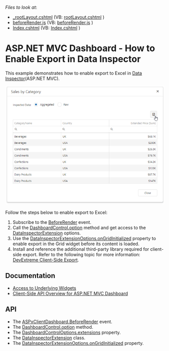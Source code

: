 *Files to look at*:
* [\_rootLayout.cshtml](./CS/datainspectorExport/Views/Shared/_rootLayout.cshtml) (VB: [rootLayout.cshtml](./VB/datainspectorExport/Views/Shared/_rootLayout.cshtml) )
* [beforeRender.js](./CS/datainspectorExport/Scripts/beforeRender.js) (VB: [beforeRender.js](./VB/datainspectorExport/Scripts/beforeRender.js) )
* [Index.cshtml](./CS/datainspectorExport/Views/Home/Index.cshtml) (VB: [Index.cshtml](./VB/datainspectorExport/Views/Home/Index.cshtml) )

# ASP.NET MVC Dashboard - How to Enable Export in Data Inspector


This example demonstrates how to enable export to Excel in [Data Inspector](https://docs.devexpress.com/Dashboard/401194/common-features/underlying-and-displayed-data/data-inspector)(ASP.NET MVC). 

![](images/data_inspector_export.png)

Follow the steps below to enable export to Excel:

1. Subscribe to the [BeforeRender](https://docs.devexpress.com/Dashboard/js-ASPxClientDashboard#js_aspxclientdashboard_beforerender) event. 
2. Call the [DashboardControl.option](https://docs.devexpress.com/Dashboard/js-DevExpress.Dashboard.DashboardControl?p=netframework#js_devexpress_dashboard_dashboardcontrol_option_args_) method and get access to the [DataInspectorExtension](https://docs.devexpress.com/Dashboard/js-DevExpress.Dashboard.DataInspectorExtension) options.
3. Use the [DataInspectorExtensionOptions.onGridInitialized](https://docs.devexpress.com/Dashboard/js-DevExpress.Dashboard.DataInspectorExtensionOptions#js_devexpress_dashboard_datainspectorextensionoptions_ongridinitialized) property to enable export in the Grid widget before its content is loaded.
4. Install and reference the additional third-party library required for client-side export. Refer to the following topic for more information: [DevExtreme Client-Side Export](https://js.devexpress.com/Documentation/ApiReference/UI_Components/dxDataGrid/Configuration/export/).

## Documentation

* [Access to Underlying Widgets](https://docs.devexpress.com/Dashboard/401089/web-dashboard/aspnet-mvc-dashboard-extension/access-to-underlying-widgets?p=netframework)
* [Client-Side API Overview for ASP.NET MVC Dashboard](https://docs.devexpress.com/Dashboard/16796/web-dashboard/aspnet-mvc-dashboard-extension/client-side-api-overview?p=netframework)

## API

* The [ASPxClientDashboard.BeforeRender](https://docs.devexpress.com/Dashboard/js-ASPxClientDashboard#js_aspxclientdashboard_beforerender) event.
* The [DashboardControl.option](https://docs.devexpress.com/Dashboard/js-DevExpress.Dashboard.DashboardControl?p=netframework#js_devexpress_dashboard_dashboardcontrol_option_args_) method.
* The [DashboardControlOptions.extensions](https://docs.devexpress.com/Dashboard/js-DevExpress.Dashboard.DataInspectorExtensionOptions) property.
* The [DataInspectorExtension](https://docs.devexpress.com/Dashboard/js-DevExpress.Dashboard.DataInspectorExtension) class.
* The [DataInspectorExtensionOptions.onGridInitialized](https://docs.devexpress.com/Dashboard/js-DevExpress.Dashboard.DataInspectorExtensionOptions#js_devexpress_dashboard_datainspectorextensionoptions_ongridinitialized) property.
